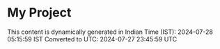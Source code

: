 # My Project

This content is dynamically generated in Indian Time (IST): 2024-07-28 05:15:59 IST
Converted to UTC: 2024-07-27 23:45:59 UTC
